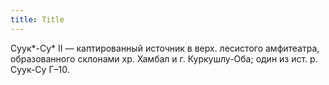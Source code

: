 ```yaml
---
title: Title
---
```


Суук*-Су* II — каптированный источник в верх. лесистого амфитеатра,
образованного склонами хр. Хамбал и г. Куркушлу-Оба; один из ист. р. Суук-Су
Г–10.
